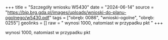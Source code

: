 +++
title = "Szczegóły wniosku W5430"
date = "2024-06-14"
source = "https://bip.brg.gda.pl/images/uploads/wnioski-do-planu-ogolnego/w5430.pdf"
tags = ["obręb: 0086", "wnioski-ogolne", "obręb: 0255"]
geolinks = []
raw = " wynosi 1000, natomiast w przypadku pkt "
+++

 wynosi 1000, natomiast w przypadku pkt 


